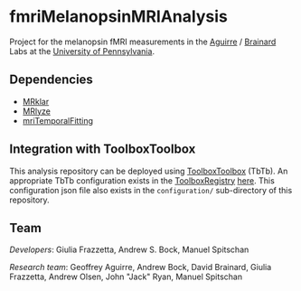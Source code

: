 # fmriMelanopsinMRIAnalysis 

Project for the melanopsin fMRI measurements in the  [Aguirre](https://cfn.upenn.edu/aguirre/wiki/) / [Brainard](https://color.psych.upenn.edu/) Labs at the [University of Pennsylvania](http://www.upenn.edu/).

## Dependencies

* [MRklar](https://www.github.com/gkaguirrelab/MRklar)
* [MRlyze](https://www.github.com/gkaguirrelab/MRlyze)
* [mriTemporalFitting](https://github.com/gkaguirrelab/mriTemporalFitting)

## Integration with ToolboxToolbox

This analysis repository can be deployed using [ToolboxToolbox](https://www.github.com/ToolboxHub/ToolboxToolbox) (TbTb). An appropriate TbTb configuration exists in the [ToolboxRegistry](https://www.github.com/ToolboxHub/ToolboxRegistry) [here](https://github.com/ToolboxHub/ToolboxRegistry/blob/master/configurations/fmriMelanopsinMRIAnalysis.json). This configuration json file also exists in the `configuration/` sub-directory of this repository.

## Team

*Developers*: Giulia Frazzetta, Andrew S. Bock, Manuel Spitschan

*Research team*: Geoffrey Aguirre, Andrew Bock, David Brainard, Giulia Frazzetta, Andrew Olsen, John "Jack" Ryan, Manuel Spitschan
